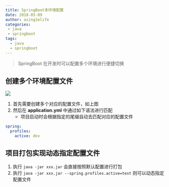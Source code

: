 ```yaml
---
title: SpringBoot多环境配置
date: 2018-05-09
author: asing1elife
categories:
 - java
 - springboot
tags:
  - java
  - springboot
---
```

> SpringBoot 在开发时可以配置多个环境进行便捷切换  

## 创建多个环境配置文件
![](http://asing1elife.com/sources/images/2D5C30D2-EA97-41C2-B323-4F7A77EFD1F7.png)

1. 首先需要创建多个对应的配置文件，如上图
2. 然后在 **application.yml** 中通过如下语法进行匹配
	* 项目启动时会根据指定的尾缀自动去匹配对应的配置文件

```yaml
spring:
  profiles:
    active: dev
```

## 项目打包实现动态指定配置文件
1. 执行 `java -jar xxx.jar`  会直接按照默认配置进行打包
2. 执行 `java -jar xxx.jar --spring.profiles.active=test` 则可以动态指定配置文件